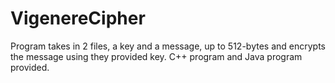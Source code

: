 # VigenereCipher
Program takes in 2 files, a key and a message, up to 512-bytes and encrypts the message using they provided key. C++ program and Java program provided.
